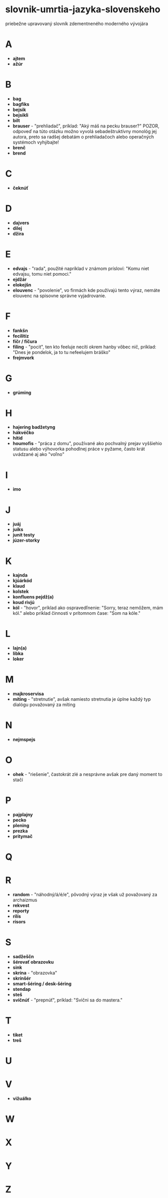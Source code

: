 # slovnik-umrtia-jazyka-slovenskeho
priebežne upravovaný slovník zdementneného moderného vývojára

# A
- **ajtem**
- **ažúr**

# B
- **bag**
- **bagfiks**
- **bejsik**
- **bejsikli**
- **bilt**
- **brauser** - "prehliadač", príklad: "Aký máš na pecku brauser?" POZOR, odpoveď na túto otázku možno vyvolá sebadeštruktívny monológ jej autora, preto sa radšej debatám o prehliadačoch alebo operačných systémoch vyhýbajte!
- **brenč**
- **brend**

# C
- **čeknúť**

# D
- **dajvers**
- **dilej**
- **džira**

# E
- **edvajs** - "rada", použité napríklad v známom prísloví: "Komu niet edvajsu, tomu niet pomoci."
- **ejdžár**
- **elokejšn**
- **elouvenc** - "povolenie", vo firmách kde používajú tento výraz, nemáte elouvenc na spisovne správne vyjadrovanie. 

# F
- **fankšn**
- **fecilitíz**
- **fíčr / fíčura**
- **fíling** - "pocit", ten kto feeluje necíti okrem hanby vôbec nič, príklad: "Dnes je pondelok, ja to tu nefeelujem bráško"
- **frejmvork**

# G
- **grúming**

# H
- **hajering badžetyng**
- **hákvéčko**
- **hítid**
- **houmofis** - "práca z domu", používané ako pochvalný prejav vyššiehio statusu alebo výhovorka pohodlnej práce v pyžame, často krát uvádzané aj ako "voľno"

# I
- **imo**

# J
- **juáj**
- **juiks**
- **junit testy**
- **júzer-storky**

# K
- **kajnda**
- **kjúárkód**
- **klaud**
- **kolstek**
- **konfluens pejdž(a)**
- **koud rivjú**
- **kól** - "hovor", príklad ako ospravedľnenie: "Sorry, teraz nemôžem, mám kól." alebo príklad činnosti v prítomnom čase: "Som na kóle."

# L 
- **lajn(a)**
- **libka**
- **loker**

# M
- **majkroservisa**
- **míting** - "stretnutie", avšak namiesto stretnutia je úplne každý typ dialógu považovaný za míting

# N 
- **nejmspejs**

# O
- **ohek** - "riešenie", častokrát zlé a nesprávne avšak pre daný moment to stačí

# P
- **pajplajny**
- **pecko**
- **plening**
- **prezka**
- **pritymač**

# Q 

# R
- **random** - "náhodný/á/é/e", pôvodný výraz je však už považovaný za archaizmus
- **rekvest**
- **reporty**
- **rilís**
- **rísors**

# S
- **sadžeščn**
- **šérovať obrazovku**
- **sink**
- **skrína** - "obrazovka"
- **skrínšér**
- **smart-šéring / desk-šéring**
- **stendap**
- **steš**
- **svičnúť** - "prepnúť", príklad: "Svični sa do mastera."

# T
- **tiket**
- **treš**

# U

# V
- **vižuálko**

# W

# X

# Y

# Z


